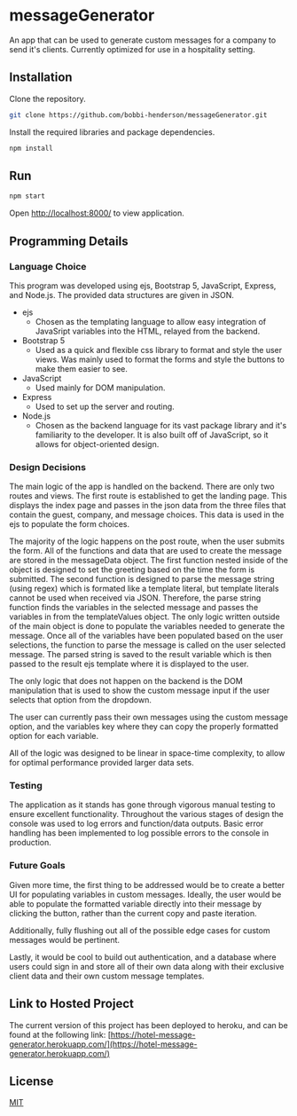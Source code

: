 # messageGenerator

An app that can be used to generate custom messages for a company to send it's clients. Currently optimized for use in a hospitality setting.

## Installation 
Clone the repository.
```bash
git clone https://github.com/bobbi-henderson/messageGenerator.git
```
Install the required libraries and package dependencies.
```bash
npm install
```

## Run
```bash
npm start
```
Open [http://localhost:8000/](http://localhost:8000/) to view application.

## Programming Details
### Language Choice
This program was developed using ejs, Bootstrap 5, JavaScript, Express, and Node.js. The provided data structures are given in JSON.
* ejs
  * Chosen as the templating language to allow easy integration of JavaSript variables into the HTML, relayed from the backend.
* Bootstrap 5
  * Used as a quick and flexible css library to format and style the user views. Was mainly used to format the forms and style the buttons to make them easier to see.
* JavaScript
  * Used mainly for DOM manipulation.
* Express
  * Used to set up the server and routing.
* Node.js
  * Chosen as the backend language for its vast package library and it's familiarity to the developer. It is also built off of JavaScript, so it allows for object-oriented design.

### Design Decisions
The main logic of the app is handled on the backend. There are only two routes and views. The first route is established to get the landing page. This displays the index page and passes in the json data from the three files that contain the guest, company, and message choices. This data is used in the ejs to populate the form choices.

The majority of the logic happens on the post route, when the user submits the form. All of the functions and data that are used to create the message are stored in the messageData object. The first function nested inside of the object is designed to set the greeting based on the time the form is submitted. The second function is designed to parse the message string (using regex) which is formated like a template literal, but template literals cannot be used when received via JSON. Therefore, the parse string function finds the variables in the selected message and passes the variables in from the templateValues object. The only logic written outside of the main object is done to populate the variables needed to generate the message. Once all of the variables have been populated based on the user selections, the function to parse the message is called on the user selected message. The parsed string is saved to the result variable which is then passed to the result ejs template where it is displayed to the user.

The only logic that does not happen on the backend is the DOM manipulation that is used to show the custom message input if the user selects that option from the dropdown.

The user can currently pass their own messages using the custom message option, and the variables key where they can copy the properly formatted option for each variable.

All of the logic was designed to be linear in space-time complexity, to allow for optimal performance provided larger data sets.

### Testing
The application as it stands has gone through vigorous manual testing to ensure excellent functionality. Throughout the various stages of design the console was used to log errors and function/data outputs. Basic error handling has been implemented to log possible errors to the console in production.

### Future Goals
Given more time, the first thing to be addressed would be to create a better UI for populating variables in custom messages. Ideally, the user would be able to populate the formatted variable directly into their message by clicking the button, rather than the current copy and paste iteration.

Additionally, fully flushing out all of the possible edge cases for custom messages would be pertinent.

Lastly, it would be cool to build out authentication, and a database where users could sign in and store all of their own data along with their exclusive client data and their own custom message templates.

## Link to Hosted Project
The current version of this project has been deployed to heroku, and can be found at the following link: 
[https://hotel-message-generator.herokuapp.com/](https://hotel-message-generator.herokuapp.com/)

## License
[MIT](https://choosealicense.com/licenses/mit/)
